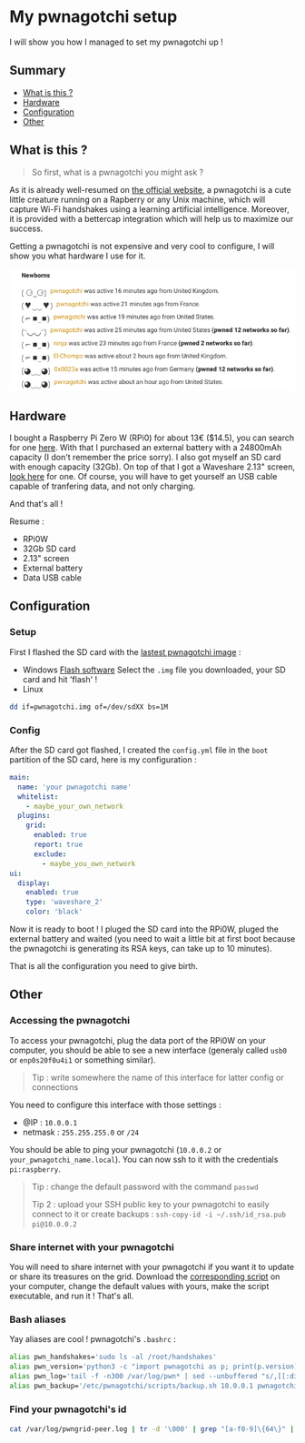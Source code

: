 # My pwnagotchi setup
I will show you how I managed to set my pwnagotchi up !

## Summary
* [What is this ?](#what-is-this-)
* [Hardware](#hardware)
* [Configuration](#configuration)
* [Other](#other)

## What is this ?
> So first, what is a pwnagotchi you might ask ?

As it is already well-resumed on [the official website](https://pwnagotchi.ai), a pwnagotchi is a cute little creature running on a Rapberry or any Unix machine, which will capture Wi-Fi handshakes using a learning artificial intelligence. Moreover, it is provided with a bettercap integration which will help us to maximize our success.

Getting a pwnagotchi is not expensive and very cool to configure, I will show you what hardware I use for it.

![Look mom !](static/grid.png)

## Hardware
I bought a Raspberry Pi Zero W (RPi0) for about 13€ ($14.5), you can search for one [here](https://www.raspberrypi.org/products/raspberry-pi-zero-w/). With that I purchased an external battery with a 24800mAh capacity (I don't remember the price sorry).
I also got myself an SD card with enough capacity (32Gb). On top of that I got a Waveshare 2.13" screen, [look here](https://www.waveshare.com/2.13inch-e-paper-hat.htm) for one. Of course, you will have to get yourself an USB cable capable of tranfering data, and not only charging.

And that's all !

Resume :
* RPi0W
* 32Gb SD card
* 2.13" screen
* External battery
* Data USB cable

## Configuration
### Setup
First I flashed the SD card with the [lastest pwnagotchi image](https://github.com/evilsocket/pwnagotchi/releases) :
* Windows
[Flash software](https://www.balena.io/etcher/)
Select the `.img` file you downloaded, your SD card and hit 'flash' !
* Linux
```bash
dd if=pwnagotchi.img of=/dev/sdXX bs=1M
```

### Config
After the SD card got flashed, I created the `config.yml` file in the `boot` partition of the SD card, here is my configuration :
```yml
main:
  name: 'your pwnagotchi name'
  whitelist:
    - maybe_your_own_network
  plugins:
    grid:
      enabled: true
      report: true
      exclude:
        - maybe_you_own_network
ui:
  display:
    enabled: true
    type: 'waveshare_2'
    color: 'black'
```
Now it is ready to boot ! I pluged the SD card into the RPi0W, pluged the external battery and waited (you need to wait a little bit at first boot because the pwnagotchi is generating its RSA keys, can take up to 10 minutes).

That is all the configuration you need to give birth.

## Other
### Accessing the pwnagotchi
To access your pwnagotchi, plug the data port of the RPi0W on your computer, you should be able to see a new interface (generaly called `usb0` or `enp0s20f0u4i1` or something similar).
> Tip : write somewhere the name of this interface for latter config or connections

You need to configure this interface with those settings :
* @IP : `10.0.0.1`
* netmask : `255.255.255.0` or `/24`

You should be able to ping your pwnagotchi (`10.0.0.2` or `your_pwnagotchi_name.local`).
You can now ssh to it with the credentials `pi:raspberry`.
> Tip : change the default password with the command `passwd`
>
> Tip 2 : upload your SSH public key to your pwnagotchi to easily connect to it or create backups : `ssh-copy-id -i ~/.ssh/id_rsa.pub pi@10.0.0.2`

### Share internet with your pwnagotchi
You will need to share internet with your pwnagotchi if you want it to update or share its treasures on the grid.
Download the [corresponding script](https://pwnagotchi.ai/configuration/#host-connection-sharing) on your computer, change the default values with yours, make the script executable, and run it ! That's all.

### Bash aliases
Yay aliases are cool !
pwnagotchi's `.bashrc` :
```bash
alias pwn_handshakes='sudo ls -al /root/handshakes'
alias pwn_version='python3 -c "import pwnagotchi as p; print(p.version)"'
alias pwn_log='tail -f -n300 /var/log/pwn* | sed --unbuffered "s/,[[:digit:]]\{3\}\]//g" | cut -d " " -f 2-'
alias pwn_backup='/etc/pwnagotchi/scripts/backup.sh 10.0.0.1 pwnagotchi_backup.zip'
```

### Find your pwnagotchi's id
```bash
cat /var/log/pwngrid-peer.log | tr -d '\000' | grep "[a-f0-9]\{64\}" | tail -n 1
```
